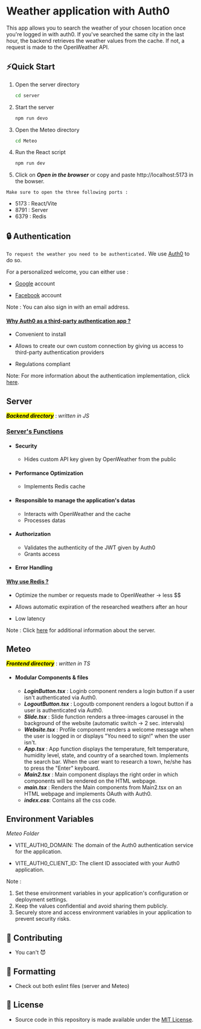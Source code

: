 
# Weather application with Auth0

This app allows you to search the weather of your chosen location once you're logged in with auth0. If you've searched the same city in the last hour, the backend retrieves the weather values from the cache. If not, a request is made to the OpenWeather API.

## ⚡Quick Start

1. Open the server directory
    ```bash
    cd server
    ```
2. Start the server
    ```bash
    npm run devo
    ```

3. Open the Meteo directory
    ```bash
    cd Meteo
    ```

4. Run the React script

    ```bash
    npm run dev
    ```
5. Click on ***Open in the browser*** or copy and paste http://localhost:5173 in the bowser.

```Make sure to open the three following ports :```

- 5173 : React/Vite
- 8791 : Server 
- 6379 : Redis


## 🔒 Authentication

```To request the weather you need to be authenticated.``` We use [Auth0](https://auth0.com/) to do so. 

For a personalized welcome, you can either use :

- [Google](https://www.google.com/account/about/?hl=en-GB) account

- [Facebook](https://www.facebook.com/) account


Note : You can also sign in with an email address. 

#### <u> Why Auth0 as a third-party authentication app ? </u>

- Convenient to install

- Allows to create our own custom connection by giving us access to third-party authentication providers 

- Regulations compliant

Note: For more information about the authentication implementation, click [here](https://auth0.com/blog/complete-guide-to-react-user-authentication/). 


## Server 
<mark>***Backend directory***</mark> : _written in JS_


### <u> Server's Functions </u>

- #### Security 
    - Hides custom API key given by OpenWeather from the public


- #### Performance Optimization
    - Implements Redis cache


- #### Responsible to manage the application's datas
    - Interacts with OpenWeather and the cache
    - Processes datas

- #### Authorization 
    - Validates the authenticity of the JWT given by Auth0
    - Grants access

- #### Error Handling


#### <u> Why use Redis ? </u>

- Optimize the number or requests made to OpenWeather -> less $$

- Allows automatic expiration of the researched weathers after an hour

- Low latency


Note : Click [here](https://github.com/laudrap/FirstTS/edit/main/server/ReadMe.md) for additional information about the server.

## Meteo
<mark>***Frontend directory***</mark> : _written in TS_

- #### Modular Components & files
    - ***LoginButton.tsx*** : Loginb component renders a login button if a user isn't authenticated via Auth0.
    - ***LogoutButton.tsx*** : Logoutb component renders a logout button if a user is authenticated via Auth0.
    - ***Slide.tsx*** : Slide function renders a three-images carousel in the background of the website (automatic switch -> 2 sec. intervals)
    - ***Website.tsx*** : Profile component renders a welcome message when the user is logged in or displays "You need to sign!" when the user isn't. 
    - ***App.tsx*** : App function displays the temperature, felt temperature, humidity level, state, and country of a searched town. Implements the search bar. When the user want to research a town, he/she has to press the "Enter" keyboard. 
    - ***Main2.tsx*** : Main component displays the right order in which components will be rendered on the HTML webpage.
     - ***main.tsx*** : Renders the Main components from Main2.tsx on an HTML webpage and implements OAuth with Auth0.
     - ***index.css***: Contains all the css code. 

## Environment Variables
_Meteo Folder_

- VITE_AUTH0_DOMAIN: The domain of the Auth0 authentication service for the application.

- VITE_AUTH0_CLIENT_ID: The client ID associated with your Auth0 application.

Note : 

1. Set these environment variables in your application's configuration or deployment settings.
2. Keep the values confidential and avoid sharing them publicly.
3. Securely store and access environment variables in your application to prevent security risks.


## 🙌 Contributing

- You can't 😈

## 💅 Formatting

- Check out both eslint files (server and Meteo)


## 📄 License

- Source code in this repository is made available under the [MIT License](https://github.com/laudrap/FirstTS/blob/main/LICENSE.md).